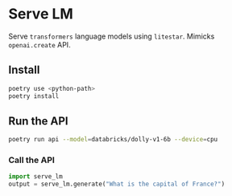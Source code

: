 # Serve LM

Serve `transformers` language models using `litestar`. Mimicks `openai.create` API.

## Install

```bash
poetry use <python-path>
poetry install
```

## Run the API

```bash
poetry run api --model=databricks/dolly-v1-6b --device=cpu
```

### Call the API

```python
import serve_lm
output = serve_lm.generate("What is the capital of France?")
```
